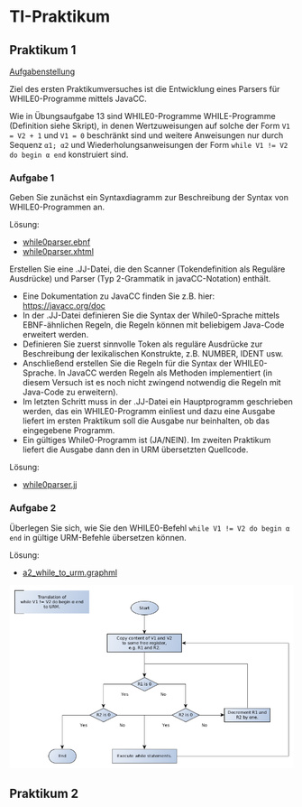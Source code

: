 # TI-Praktikum

## Praktikum 1

[Aufgabenstellung](p1/Aufgabenstellung.pdf)

Ziel des ersten Praktikumversuches ist die Entwicklung eines Parsers für WHILE0-Programme mittels JavaCC.

Wie in Übungsaufgabe 13 sind WHILE0-Programme WHILE-Programme (Definition siehe Skript), in denen Wertzuweisungen auf solche der Form `V1 = V2 + 1` und `V1 = 0` beschränkt sind und weitere Anweisungen nur durch Sequenz `α1; α2` und Wiederholungsanweisungen der Form `while V1 != V2 do begin α end` konstruiert sind.

### Aufgabe 1
Geben Sie zunächst ein Syntaxdiagramm zur Beschreibung der Syntax von WHILE0-Programmen an.

Lösung:
* [while0parser.ebnf](p1/diagram/while0parser.ebnf)
* [while0parser.xhtml](https://cdn.rawgit.com/albertkasdorf/TI-Praktikum/170038b9/p1/diagram/while0parser.xhtml)

Erstellen Sie eine .JJ-Datei, die den Scanner (Tokendefinition als Reguläre Ausdrücke) und Parser (Typ 2-Grammatik in javaCC-Notation) enthält.

* Eine Dokumentation zu JavaCC finden Sie z.B. hier: https://javacc.org/doc
* In der .JJ-Datei definieren Sie die Syntax der While0-Sprache mittels EBNF-ähnlichen Regeln, die Regeln können mit beliebigem Java-Code erweitert werden.
* Definieren Sie zuerst sinnvolle Token als reguläre Ausdrücke zur Beschreibung der lexikalischen Konstrukte, z.B. NUMBER, IDENT usw.
* Anschließend erstellen Sie die Regeln für die Syntax der WHILE0-Sprache. In JavaCC werden Regeln als Methoden implementiert (in diesem Versuch ist es noch nicht zwingend notwendig die Regeln mit Java-Code zu erweitern).
* Im letzten Schritt muss in der .JJ-Datei ein Hauptprogramm geschrieben werden, das ein WHILE0-Programm einliest und dazu eine Ausgabe liefert im ersten Praktikum soll die Ausgabe nur beinhalten, ob das eingegebene Programm.
* Ein gültiges While0-Programm ist (JA/NEIN). Im zweiten Praktikum liefert die Ausgabe dann den in URM übersetzten Quellcode.

Lösung:
* [while0parser.jj](p1/while0parser/src/while0parser.jj)

### Aufgabe 2
Überlegen Sie sich, wie Sie den WHILE0-Befehl `while V1 != V2 do begin α end` in gültige URM-Befehle übersetzen können.

Lösung:
* [a2_while_to_urm.graphml](p1/diagram/a2_while_to_urm.graphml)

![a2_while_to_urm.graphml](p1/diagram/a2_while_to_urm.png)


## Praktikum 2
